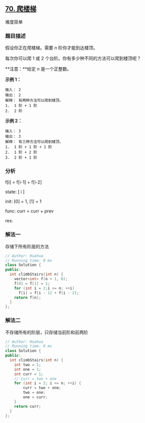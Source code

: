 ## [70. 爬楼梯](https://leetcode-cn.com/problems/climbing-stairs/)

难度简单

### 题目描述

假设你正在爬楼梯。需要 *n* 阶你才能到达楼顶。

每次你可以爬 1 或 2 个台阶。你有多少种不同的方法可以爬到楼顶呢？

**注意：**给定 *n* 是一个正整数。

**示例 1：**

```
输入： 2
输出： 2
解释： 有两种方法可以爬到楼顶。
1.  1 阶 + 1 阶
2.  2 阶
```

**示例 2：**

```
输入： 3
输出： 3
解释： 有三种方法可以爬到楼顶。
1.  1 阶 + 1 阶 + 1 阶
2.  1 阶 + 2 阶
3.  2 阶 + 1 阶
```

### 分析

f[i] = f[i-1] + f[i-2]

state:	[ i ]

init:	[0] = 1, [1] = 1

func:  curr = curr + prev

res:

### 解法一

存储下所有阶层的方法

```c++
// Author: Huahua
// Running time: 0 ms
class Solution {
public:
  int climbStairs(int n) {
    vector<int> f(n + 1, 0);
    f[0] = f[1] = 1;
    for (int i = 2;i <= n; ++i)
      f[i] = f[i - 1] + f[i - 2];
    return f[n];
  }
};
```

### 解法二

不存储所有的阶层，只存储当前阶和前两阶

```c++
// Author: Huahua
// Running time: 0 ms
class Solution {
public:
  int climbStairs(int n) {
    int two = 1;
    int one = 1;
    int curr = 1;
    // curr = two + one
    for (int i = 2; i <= n; ++i) {
        curr = two + one;
        two = one;
        one = curr;
    }
    return curr;
  }
};
```

